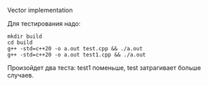 Vector implementation 

Для тестирования надо:
```
mkdir build
cd build
g++ -std=c++20 -o a.out test.cpp && ./a.out
g++ -std=c++20 -o a.out test1.cpp && ./a.out
```
Произойдет два теста: test1 поменьше, test затрагивает больше случаев. 
